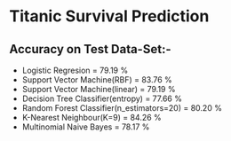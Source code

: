 # Titanic Survival Prediction

## Accuracy on Test Data-Set:-
* Logistic Regresion = 79.19 %
* Support Vector Machine(RBF) = 83.76 %
* Support Vector Machine(linear) = 79.19 %
* Decision Tree Classifier(entropy) = 77.66 %
* Random Forest Classifier(n_estimators=20) = 80.20 %
* K-Nearest Neighbour(K=9) = 84.26 %
* Multinomial Naive Bayes = 78.17 %

